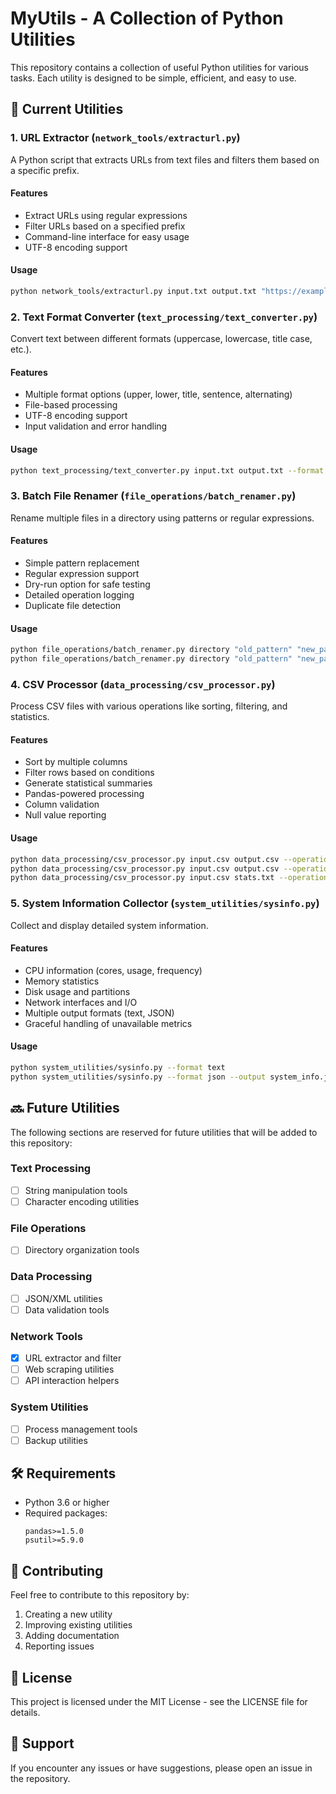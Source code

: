 # MyUtils - A Collection of Python Utilities

This repository contains a collection of useful Python utilities for various tasks. Each utility is designed to be simple, efficient, and easy to use.

## 📂 Current Utilities

### 1. URL Extractor (`network_tools/extracturl.py`)

A Python script that extracts URLs from text files and filters them based on a specific prefix.

#### Features
- Extract URLs using regular expressions
- Filter URLs based on a specified prefix
- Command-line interface for easy usage
- UTF-8 encoding support

#### Usage
```bash
python network_tools/extracturl.py input.txt output.txt "https://example.com"
```

### 2. Text Format Converter (`text_processing/text_converter.py`)

Convert text between different formats (uppercase, lowercase, title case, etc.).

#### Features
- Multiple format options (upper, lower, title, sentence, alternating)
- File-based processing
- UTF-8 encoding support
- Input validation and error handling

#### Usage
```bash
python text_processing/text_converter.py input.txt output.txt --format upper
```

### 3. Batch File Renamer (`file_operations/batch_renamer.py`)

Rename multiple files in a directory using patterns or regular expressions.

#### Features
- Simple pattern replacement
- Regular expression support
- Dry-run option for safe testing
- Detailed operation logging
- Duplicate file detection

#### Usage
```bash
python file_operations/batch_renamer.py directory "old_pattern" "new_pattern" --regex
python file_operations/batch_renamer.py directory "old_pattern" "new_pattern" --dry-run
```

### 4. CSV Processor (`data_processing/csv_processor.py`)

Process CSV files with various operations like sorting, filtering, and statistics.

#### Features
- Sort by multiple columns
- Filter rows based on conditions
- Generate statistical summaries
- Pandas-powered processing
- Column validation
- Null value reporting

#### Usage
```bash
python data_processing/csv_processor.py input.csv output.csv --operation sort --columns "name,age"
python data_processing/csv_processor.py input.csv output.csv --operation filter --columns "age" --value 25
python data_processing/csv_processor.py input.csv stats.txt --operation stats
```

### 5. System Information Collector (`system_utilities/sysinfo.py`)

Collect and display detailed system information.

#### Features
- CPU information (cores, usage, frequency)
- Memory statistics
- Disk usage and partitions
- Network interfaces and I/O
- Multiple output formats (text, JSON)
- Graceful handling of unavailable metrics

#### Usage
```bash
python system_utilities/sysinfo.py --format text
python system_utilities/sysinfo.py --format json --output system_info.json
```

## 🔜 Future Utilities

The following sections are reserved for future utilities that will be added to this repository:

### Text Processing
- [ ] String manipulation tools
- [ ] Character encoding utilities

### File Operations
- [ ] Directory organization tools

### Data Processing
- [ ] JSON/XML utilities
- [ ] Data validation tools

### Network Tools
- [x] URL extractor and filter
- [ ] Web scraping utilities
- [ ] API interaction helpers

### System Utilities
- [ ] Process management tools
- [ ] Backup utilities

## 🛠️ Requirements
- Python 3.6 or higher
- Required packages:
  ```
  pandas>=1.5.0
  psutil>=5.9.0
  ```

## 📝 Contributing
Feel free to contribute to this repository by:
1. Creating a new utility
2. Improving existing utilities
3. Adding documentation
4. Reporting issues

## 📜 License
This project is licensed under the MIT License - see the LICENSE file for details.

## 🤝 Support
If you encounter any issues or have suggestions, please open an issue in the repository.
